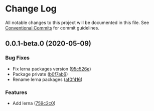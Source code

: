 # Change Log

All notable changes to this project will be documented in this file.
See [Conventional Commits](https://conventionalcommits.org) for commit guidelines.

## 0.0.1-beta.0 (2020-05-09)


### Bug Fixes

* Fix lerna packages version ([95c526e](https://github.com/gsnunes/one-test/commit/95c526ed683bd0a627f63ec95717d2c794d4b97c))
* Package private ([b0f7ab6](https://github.com/gsnunes/one-test/commit/b0f7ab637edf9346a2e7e5077b48daf32a025035))
* Rename lerna packages ([af0f416](https://github.com/gsnunes/one-test/commit/af0f416a72f9359738a48236edaa62d76f92612d))


### Features

* Add lerna ([759c2c0](https://github.com/gsnunes/one-test/commit/759c2c077d74142277bb8f2fbc7240ce7b17bf66))
